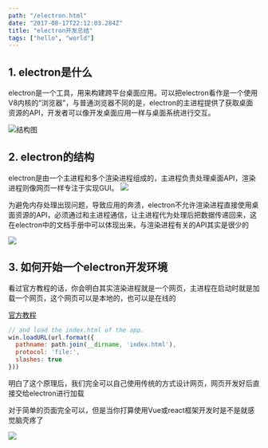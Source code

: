 ```yaml
---
path: "/electron.html"
date: "2017-08-17T22:12:03.284Z"
title: "electron开发总结"
tags: ["hello", "world"]
---
```

## 1. electron是什么
electron是一个工具，用来构建跨平台桌面应用。可以把electron看作是一个使用V8内核的“浏览器”，与普通浏览器不同的是，electron的主进程提供了获取桌面资源的API，开发者可以像开发桌面应用一样与桌面系统进行交互。

![结构图](http://omph2coqc.bkt.clouddn.com/17-8-17/96042537.jpg)

## 2. electron的结构
electron是由一个主进程和多个渲染进程组成的，主进程负责处理桌面API，渲染进程则像网页一样专注于实现GUI。
![](http://omph2coqc.bkt.clouddn.com/17-8-17/40041846.jpg)

为避免内存处理出现问题，导致应用的奔溃，electron不允许渲染进程直接使用桌面资源的API，必须通过和主进程通信，让主进程代为处理后把数据传递回来，这在electron中的文档手册中可以体现出来，与渲染进程有关的API其实是很少的

![](http://omph2coqc.bkt.clouddn.com/17-8-17/5953993.jpg)

## 3. 如何开始一个electron开发环境
看过官方教程的话，你会明白其实渲染进程就是一个网页，主进程在启动时就是加载一个网页，这个网页可以是本地的，也可以是在线的

[官方教程](https://electron.atom.io/docs/tutorial/quick-start/)

```js
// and load the index.html of the app.
win.loadURL(url.format({
  pathname: path.join(__dirname, 'index.html'),
  protocol: 'file:',
  slashes: true
}))
```

明白了这个原理后，我们完全可以自己使用传统的方式设计网页，网页开发好后直接交给electron进行加载

对于简单的页面完全可以，但是当你打算使用Vue或react框架开发时是不是就感觉脑壳疼了

![](http://omph2coqc.bkt.clouddn.com/17-8-17/1207770.jpg)
